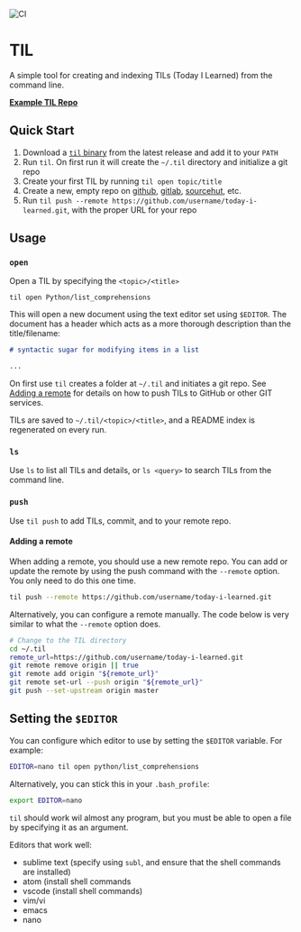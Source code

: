 ![CI](https://github.com/danielecook/TIL/workflows/CI/badge.svg?branch=master)

# TIL

A simple tool for creating and indexing TILs (Today I Learned) from the command line. 

__[Example TIL Repo](https://www.github.com/danielecook/til-dec)__

## Quick Start

1. Download a [`til` binary](https://github.com/danielecook/TIL/releases) from the latest release and add it to your `PATH`
2. Run `til`. On first run it will create the `~/.til` directory and initialize a git repo
3. Create your first TIL by running `til open topic/title`
4. Create a new, empty repo on [github](https://www.github.com), [gitlab](https://www.gitlab.com), [sourcehut](https://sourcehut.org/), etc.
5. Run `til push --remote https://github.com/username/today-i-learned.git`, with the proper URL for your repo

## Usage

### `open`

Open a TIL by specifying the `<topic>/<title>`

```shell
til open Python/list_comprehensions
```

This will open a new document using the text editor set using `$EDITOR`. The document has a header which acts as a more thorough description than the title/filename:

```markdown
# syntactic sugar for modifying items in a list

...
```

On first use `til` creates a folder at `~/.til` and initiates a git repo. See [Adding a remote](#Adding-a-remote) for details on how to push TILs to GitHub or other GIT services.

TILs are saved to `~/.til/<topic>/<title>`, and a README index is regenerated on every run.

### `ls`

Use `ls` to list all TILs and details, or `ls <query>` to search TILs from the command line.

### `push`

Use `til push` to add TILs, commit, and to your remote repo.

#### Adding a remote

When adding a remote, you should use a new remote repo. You can add or update the remote by using the push command with the `--remote` option. You only need to do this one time.

```bash
til push --remote https://github.com/username/today-i-learned.git
```

Alternatively, you can configure a remote manually. The code below is very similar to what the `--remote` option does.

```bash
# Change to the TIL directory
cd ~/.til
remote_url=https://github.com/username/today-i-learned.git
git remote remove origin || true
git remote add origin "${remote_url}"
git remote set-url --push origin "${remote_url}"
git push --set-upstream origin master
```

## Setting the `$EDITOR`

You can configure which editor to use by setting the `$EDITOR` variable. For example:

```bash
EDITOR=nano til open python/list_comprehensions
```

Alternatively, you can stick this in your `.bash_profile`:

```bash
export EDITOR=nano
```

`til` should work wil almost any program, but you must be able to open a file by specifying it as an argument.

Editors that work well:

* sublime text (specify using `subl`, and ensure that the shell commands are installed)
* atom (install shell commands
* vscode (install shell commands)
* vim/vi
* emacs
* nano
